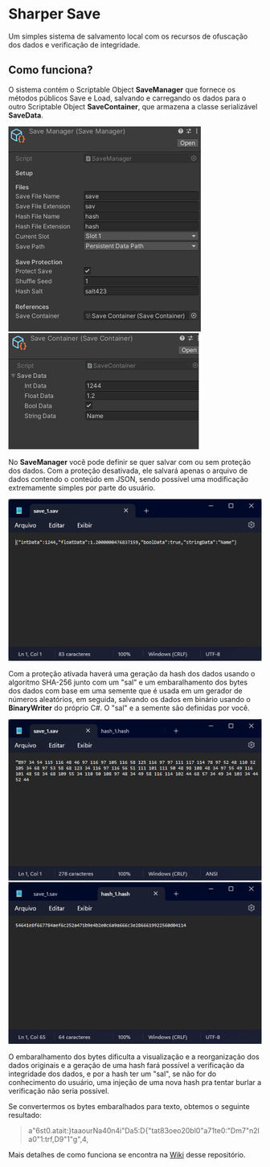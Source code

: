 # Sharper Save

 Um simples sistema de salvamento local com os recursos de ofuscação dos dados e verificação de integridade.

## Como funciona?

O sistema contém o Scriptable Object **SaveManager** que fornece os métodos públicos Save e Load, salvando e carregando os dados para o outro Scriptable Object **SaveContainer**, que armazena a classe serializável **SaveData**.

![Save Manager](/imgs/savemanager.png)
![Save Container](/imgs/savecontainer.png)

No **SaveManager** você pode definir se quer salvar com ou sem proteção dos dados. Com a proteção desativada, ele salvará apenas o arquivo de dados contendo o conteúdo em JSON, sendo possível uma modificação extremamente simples por parte do usuário.

![Json Save](/imgs/jsonsave.png)

Com a proteção ativada haverá uma geração da hash dos dados usando o algoritmo SHA-256 junto com um "sal" e um embaralhamento dos bytes dos dados com base em uma semente que é usada em um gerador de números aleatórios, em seguida, salvando os dados em binário usando o **BinaryWriter** do próprio C#. O "sal" e a semente são definidas por você.

![Bytes Save](/imgs/bytessave.png)
![Save Hash](/imgs/savehash.png)

O embaralhamento dos bytes dificulta a visualização e a reorganização dos dados originais e a geração de uma hash fará possível a verificação da integridade dos dados, e por a hash ter um "sal", se não for do conhecimento do usuário, uma injeção de uma nova hash pra tentar burlar a verificação não seria possível.

 Se convertermos os bytes embaralhados para texto, obtemos o seguinte resultado:
> a"6st0.atait:}taaourNa40n4i"Da5:D{"tat83oeo20bl0"a71te0:"Dm7"n2la0"1:trf,D9"1"g",4,

Mais detalhes de como funciona se encontra na [Wiki](https://github.com/DisassembledSharper/Sharper-Save/wiki) desse repositório.
